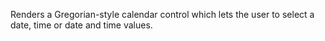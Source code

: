 Renders a Gregorian-style calendar control which lets the user to select a date, time or date and time values.